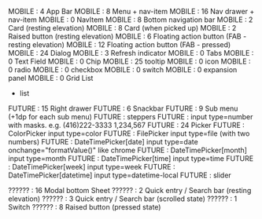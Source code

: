 MOBILE :  4 App Bar
MOBILE :  8 Menu + nav-item
MOBILE : 16 Nav drawer + nav-item
MOBILE :  0 NavItem
MOBILE :  8 Bottom navigation bar
MOBILE :  2 Card (resting elevation)
MOBILE :  8 Card (when picked up)
MOBILE :  2 Raised button (resting elevation)
MOBILE :  6 Floating action button (FAB - resting elevation)
MOBILE : 12 Floating action button (FAB - pressed)
MOBILE : 24 Dialog
MOBILE :  3 Refresh indicator
MOBILE :  0 Tabs
MOBILE :  0 Text Field
MOBILE :  0 Chip
MOBILE :  25 tooltip
MOBILE :  0 icon
MOBILE :  0 radio
MOBILE :  0 checkbox
MOBILE :  0 switch
MOBILE :  0 expansion panel
MOBILE :  0 Grid List

* list

FUTURE : 15 Right drawer
FUTURE :  6 Snackbar
FUTURE :  9 Sub menu (+1dp for each sub menu)
FUTURE : steppers
FUTURE : input type=number with masks. e.g. (416)222-3333 1,234,567
FUTURE : 24 Picker
FUTURE : ColorPicker input type=color
FUTURE : FilePicker  input type=file (with two numbers)
FUTURE : DateTimePicker[date]     input type=date  onchange="formatValue()" like chrome
FUTURE : DateTimePicker[month]    input type=month
FUTURE : DateTimePicker[time]     input type=time
FUTURE : DateTimePicker[week]     input type=week
FUTURE : DateTimePicker[datetime] input type=datetime-local
FUTURE : slider

?????? : 16 Modal bottom Sheet
?????? :  2 Quick entry / Search bar (resting elevation)
?????? :  3 Quick entry / Search bar (scrolled state)
?????? :  1 Switch
?????? :  8 Raised button (pressed state)
